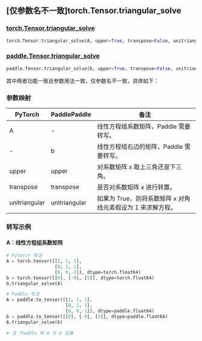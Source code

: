 ## [仅参数名不一致]torch.Tensor.triangular_solve

### [torch.Tensor.triangular_solve](https://pytorch.org/docs/stable/generated/torch.Tensor.triangular_solve.html#torch.Tensor.triangular_solve)

```python
torch.Tensor.triangular_solve(A, upper=True, transpose=False, unitriangular=False)
```

### [paddle.Tensor.triangular_solve](https://www.paddlepaddle.org.cn/documentation/docs/zh/develop/api/paddle/Tensor_cn.html#triangular-solve-b-upper-true-transpose-false-unitriangular-false-name-none)

```python
paddle.Tensor.triangular_solve(b, upper=True, transpose=False, unitriangular=False, name=None)
```

其中两者功能一致且参数用法一致，仅参数名不一致，具体如下：

### 参数映射

| PyTorch       | PaddlePaddle  | 备注                                                        |
| ------------- | ------------- | ----------------------------------------------------------- |
| A             | -             | 线性方程组系数矩阵，Paddle 需要转写。                   |
| -             | b             | 线性方程组右边的矩阵，Paddle 需要转写。                 |
| upper         | upper         | 对系数矩阵 x 取上三角还是下三角。                           |
| transpose     | transpose     | 是否对系数矩阵 x 进行转置。                                 |
| unitriangular | unitriangular | 如果为 True，则将系数矩阵 x 对角线元素假设为 1 来求解方程。 |

### 转写示例

#### A：线性方程组系数矩阵

```python
# Pytorch 写法
A = torch.tensor([[1, 1, 1],
                  [0, 2, 1],
                  [0, 0,-1]], dtype=torch.float64)
b = torch.tensor([[0], [-9], [5]], dtype=torch.float64)
b.triangular_solve(A)

# Paddle 写法
A = paddle.to_tensor([[1, 1, 1],
                      [0, 2, 1],
                      [0, 0,-1]], dtype=paddle.float64)
b = paddle.to_tensor([[0], [-9], [5]], dtype=paddle.float64)
A.triangular_solve(b)

# 注：Paddle 将 A 与 b 交换
```
